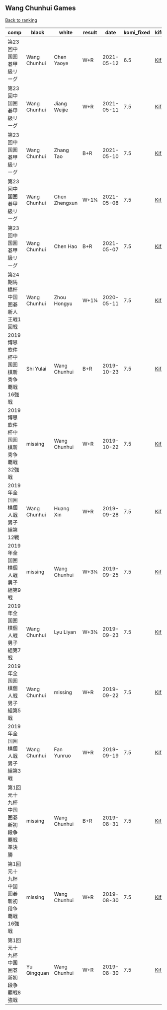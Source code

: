 ## Wang Chunhui Games

[Back to ranking](index.md)




| **comp** | **black** | **white** | **result** | **date** | **komi_fixed** | **kifu** | 
| --- | --- | --- | --- | --- | --- | --- |
| 第23回中国囲碁甲級リーグ | Wang Chunhui | Chen Yaoye | W+R | 2021-05-12 | 6.5 | [Kifu](https://kifudepot.net/kifucontents.php?id=nxG1cpPQYgGCW8a70LPt4A%3D%3D) | 
| 第23回中国囲碁甲級リーグ | Wang Chunhui | Jiang Weijie | W+R | 2021-05-11 | 7.5 | [Kifu](https://kifudepot.net/kifucontents.php?id=YeU%2B2fg%2BUzCOeyKsV1a1KA%3D%3D) | 
| 第23回中国囲碁甲級リーグ | Wang Chunhui | Zhang Tao | B+R | 2021-05-10 | 7.5 | [Kifu](https://kifudepot.net/kifucontents.php?id=lvRM0DbhMMHZpVkw4zlC2w%3D%3D) | 
| 第23回中国囲碁甲級リーグ | Wang Chunhui | Chen Zhengxun | W+1¼ | 2021-05-08 | 7.5 | [Kifu](https://kifudepot.net/kifucontents.php?id=MGYeQmH%2B%2FNZqv91OeD4odg%3D%3D) | 
| 第23回中国囲碁甲級リーグ | Wang Chunhui | Chen Hao | B+R | 2021-05-07 | 7.5 | [Kifu](https://kifudepot.net/kifucontents.php?id=x%2Fzkea8eGZ0LeZjW3XAA0A%3D%3D) | 
| 第24期馬橋杯中国囲碁新人王戦1回戦 | Wang Chunhui | Zhou Hongyu | W+1¼ | 2020-05-11 | 7.5 | [Kifu](https://kifudepot.net/kifucontents.php?id=xPAYnilg7gSUCxytY7tZhA%3D%3D) | 
| 2019博思軟件杯中国囲棋新秀争覇戦16強戦 | Shi Yulai | Wang Chunhui | B+R | 2019-10-23 | 7.5 | [Kifu](https://kifudepot.net/kifucontents.php?id=DV4cD2NwV9xtlFjTDBNsnA%3D%3D) | 
| 2019博思軟件杯中国囲棋新秀争覇戦32強戦 | missing | Wang Chunhui | W+R | 2019-10-22 | 7.5 | [Kifu](https://kifudepot.net/kifucontents.php?id=NrMYoU6iKAprPlBygvO4Mw%3D%3D) | 
| 2019年全国囲棋個人戦男子組第12戦 | Wang Chunhui | Huang Xin | W+R | 2019-09-28 | 7.5 | [Kifu](https://kifudepot.net/kifucontents.php?id=R6KOaJMcvAqc0d9uuMELSQ%3D%3D) | 
| 2019年全国囲棋個人戦男子組第9戦 | missing | Wang Chunhui | W+3¼ | 2019-09-25 | 7.5 | [Kifu](https://kifudepot.net/kifucontents.php?id=UcRLxReIyfMujf2XoRu7IA%3D%3D) | 
| 2019年全国囲棋個人戦男子組第7戦 | Wang Chunhui | Lyu Liyan | W+3¼ | 2019-09-23 | 7.5 | [Kifu](https://kifudepot.net/kifucontents.php?id=NmzgRTPsSPOuRURntO3XFA%3D%3D) | 
| 2019年全国囲棋個人戦男子組第5戦 | Wang Chunhui | missing | W+R | 2019-09-22 | 7.5 | [Kifu](https://kifudepot.net/kifucontents.php?id=bfYnCMUf8Qn6WXapLVr3pg%3D%3D) | 
| 2019年全国囲棋個人戦男子組第3戦 | Wang Chunhui | Fan Yunruo | W+R | 2019-09-19 | 7.5 | [Kifu](https://kifudepot.net/kifucontents.php?id=3fpCaCTRuF9ksVhDFhMexA%3D%3D) | 
| 第1回元十九杯中国囲碁新初段争覇戦準決勝 | missing | Wang Chunhui | B+R | 2019-08-31 | 7.5 | [Kifu](https://kifudepot.net/kifucontents.php?id=MqRzXdlM29ssasOrpYeVSg%3D%3D) | 
| 第1回元十九杯中国囲碁新初段争覇戦16強戦 | missing | Wang Chunhui | W+R | 2019-08-30 | 7.5 | [Kifu](https://kifudepot.net/kifucontents.php?id=oS6aBo1vLuDF6W0xdNnF0g%3D%3D) | 
| 第1回元十九杯中国囲碁新初段争覇戦8強戦 | Yu Qingquan | Wang Chunhui | W+R | 2019-08-30 | 7.5 | [Kifu](https://kifudepot.net/kifucontents.php?id=%2B3XiTnCGNE1puRCD%2FKIOYA%3D%3D) |




